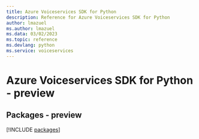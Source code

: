 ```yaml
---
title: Azure Voiceservices SDK for Python
description: Reference for Azure Voiceservices SDK for Python
author: lmazuel
ms.author: lmazuel
ms.data: 03/02/2023
ms.topic: reference
ms.devlang: python
ms.service: voiceservices
---
```

# Azure Voiceservices SDK for Python - preview
## Packages - preview
[!INCLUDE [packages](voiceservices-index.md)]